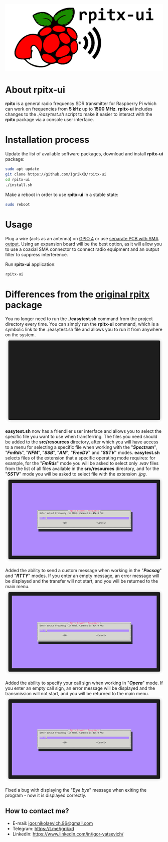 ![rpitx-ui-logo](/doc/rpitx-ui-logo.png)
# About rpitx-ui
**rpitx** is a general radio frequency SDR transmitter for Raspberry Pi which can work on frequencies from **5 kHz** up to **1500 MHz**. **rpitx-ui** includes changes to the _./easytest.sh_ script to make it easier to interact with the **rpitx** package via a console user interface.

# Installation process
Update the list of available software packages, download and install **rpitx-ui** package:
```sh
sudo apt update
git clone https://github.com/IgrikXD/rpitx-ui
cd rpitx-ui
./install.sh
```

Make a reboot in order to use **rpitx-ui** in a stable state:
```sh
sudo reboot
```

# Usage 
Plug a wire (acts as an antenna) on [GPIO 4](https://www.raspberrypi.com/documentation/computers/images/GPIO-Pinout-Diagram-2.png) or use [separate PCB with SMA output](https://github.com/IgrikXD/rpitx-coax-pcb). Using an expansion board will be the best option, as it will allow you to use a coaxial SMA connector to connect radio equipment and an output filter to suppress interference.

Run **rpitx-ui** application:
```sh
rpitx-ui
```

# Differences from the [original rpitx](https://github.com/F5OEO/rpitx) package
You no longer need to run the **./easytest.sh** command from the project directory every time. You can simply run the **rpitx-ui** command, which is a symbolic link to the ./easytest.sh file and allows you to run it from anywhere on the system.  
![rpitx-ui-running](./doc/rpitx-ui-running.gif)

**easytest.sh** now has a friendlier user interface and allows you to select the specific file you want to use when transferring. The files you need should be added to the **src/resources** directory, after which you will have access to a menu for selecting a specific file when working with the "_**Spectrum**_", "_**FmRds**_", "_**NFM**_", "_**SSB**_", "_**AM**_", "_**FreeDV**_" and "_**SSTV**_" modes. **easytest.sh** selects files of the extension that a specific operating mode requires: for example, for the "_**FmRds**_" mode you will be asked to select only _.wav_ files from the list of all files available in the **src/resources** directory, and for the "_**SSTV**_" mode you will be asked to select file with the extension _.jpg_.  
![rpitx-ui-file-choose-process](./doc/rpitx-ui-file-choose-process.gif)

Added the ability to send a custom message when working in the "_**Pocsag**_" and "_**RTTY**_" modes. If you enter an empty message, an error message will be displayed and the transfer will not start, and you will be returned to the main menu.  
![rpitx-ui-custom-messages](./doc/rpitx-ui-custom-messages.gif)

Added the ability to specify your call sign when working in "_**Opera**_" mode. If you enter an empty call sign, an error message will be displayed and the transmission will not start, and you will be returned to the main menu.  
![rpitx-ui-custom-call-sign](./doc/rpitx-ui-custom-call-sign.gif)

Fixed a bug with displaying the "_Bye bye_" message when exiting the program - now it is displayed correctly.

## How to contact me?
- E-mail: igor.nikolaevich.96@gmail.com
- Telegram: https://t.me/igrikxd
- LinkedIn: https://www.linkedin.com/in/igor-yatsevich/